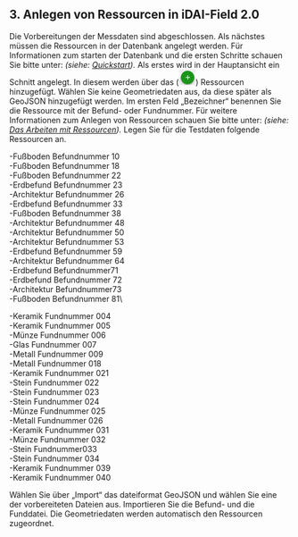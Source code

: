 ﻿## 3. Anlegen von Ressourcen in iDAI-Field 2.0

Die Vorbereitungen der Messdaten sind abgeschlossen. Als nächstes müssen die Ressourcen in der Datenbank angelegt werden.
Für Informationen zum starten der Datenbank und die ersten Schritte schauen Sie bitte unter: *(siehe: [Quickstart](../../manual/01._quickstart)).*
Als erstes wird in der Hauptansicht ein Schnitt angelegt. In diesem werden über das (![Plusbutton](../buttons/Plusbutton.PNG)) Ressourcen hinzugefügt.
Wählen Sie keine Geometriedaten aus, da diese später als GeoJSON hinzugefügt werden.
Im ersten Feld „Bezeichner“ benennen Sie die Ressource mit der Befund- oder Fundnummer.
Für weitere Informationen zum Anlegen von Ressourcen schauen Sie bitte unter: *(siehe: [Das Arbeiten mit Ressourcen](../../manual/04._client)).*
Legen Sie für die Testdaten folgende Ressourcen an.

-Fußboden Befundnummer 10\
-Fußboden Befundnummer 18\
-Fußboden Befundnummer 22\
-Erdbefund Befundnummer 23\
-Architektur Befundnummer 26\
-Erdbefund Befundnummer 33\
-Fußboden Befundnummer 38\
-Architektur Befundnummer 48\
-Architektur Befundnummer 50\
-Architektur Befundnummer 53\
-Erdbefund Befundnummer 59\
-Architektur Befundnummer 64\
-Erdbefund Befundnummer71\
-Erdbefund Befundnummer 72\
-Architektur Befundnummer73\
-Fußboden Befundnummer 81\

-Keramik Fundnummer 004\
-Keramik Fundnummer 005\
-Münze Fundnummer 006\
-Glas Fundnummer 007\
-Metall Fundnummer 009\
-Metall Fundnummer 018\
-Keramik Fundnummer 021\
-Stein Fundnummer 022\
-Stein Fundnummer 023\
-Stein Fundnummer 024\
-Münze Fundnummer 025\
-Metall Fundnummer 026\
-Keramik Fundnummer 031\
-Münze Fundnummer 032\
-Stein Fundnummer033\
-Stein Fundnummer 034\
-Keramik Fundnummer 039\
-Keramik Fundnummer 040

Wählen Sie über „Import“ das dateiformat GeoJSON und wählen Sie eine der vorbereiteten Dateien aus.
Importieren Sie die Befund- und die Funddatei. Die Geometriedaten werden automatisch den Ressourcen zugeordnet.